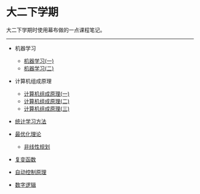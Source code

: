 # 大二下学期
大二下学期时使用幕布做的一点课程笔记。
***
- 机器学习
  - [机器学习(一)](/学海无涯/学习/大二下/机器学习-1.md)
  - [机器学习(二)](/学海无涯/学习/大二下/机器学习-2.md)
  
- 计算机组成原理
  - [计算机组成原理(一)](/学海无涯/学习/大二下/计算机组成原理-1.md)
  - [计算机组成原理(二)](/学海无涯/学习/大二下/计算机组成原理-2.md)
  - [计算机组成原理(三)](/学海无涯/学习/大二下/计算机组成原理-3.md)
  
- [统计学习方法](学海无涯/学习/大二下/统计学习方法.md)

- [最优化理论](/学海无涯/学习/大二下/最优化理论.md)
  - [非线性规划](/学海无涯/学习/大二下/非线性规划.md)

- [复变函数](/学海无涯/学习/大二下/复变函数.md)

- [自动控制原理](/学海无涯/学习/大二下/自动控制原理.md)

- [数字逻辑](/学海无涯/学习/大二下/数字逻辑.md)
